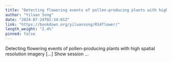 ```yaml
---
title: "Detecting flowering events of pollen-producing plants with high spatial resolution imagery"
author: "Yiluan Song"
date: "2024-07-24T02:34:01Z"
link: "https://bookdown.org/yiluansong/RS4flower/"
length_weight: "2.4%"
pinned: false
---
```


Detecting flowering events of pollen-producing plants with high spatial resolution imagery [...] Show session ...
